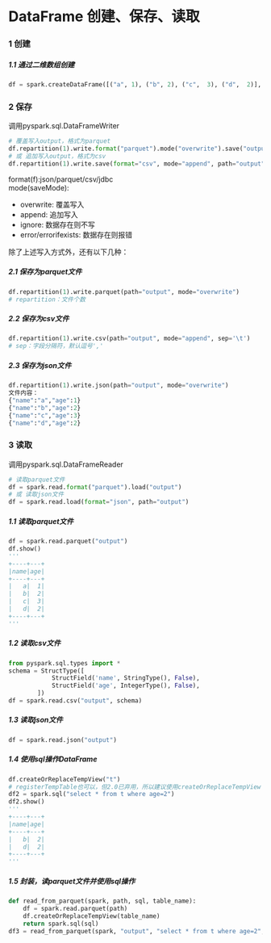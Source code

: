 # DataFrame 创建、保存、读取

### 1 创建
##### 1.1 通过二维数组创建
```python
df = spark.createDataFrame([("a", 1), ("b", 2), ("c",  3), ("d",  2)], ["name", "age"])
```

### 2 保存
调用pyspark.sql.DataFrameWriter
```python
# 覆盖写入output，格式为parquet
df.repartition(1).write.format("parquet").mode("overwrite").save("output")
# 或 追加写入output，格式为csv
df.repartition(1).write.save(format="csv", mode="append", path="output")
```
format(f):json/parquet/csv/jdbc  
mode(saveMode):  
- overwrite: 覆盖写入
- append: 追加写入
- ignore: 数据存在则不写
- error/errorifexists: 数据存在则报错


除了上述写入方式外，还有以下几种：
##### 2.1 保存为parquet文件
```python
df.repartition(1).write.parquet(path="output", mode="overwrite")
# repartition：文件个数
```

##### 2.2 保存为csv文件
```python
df.repartition(1).write.csv(path="output", mode="append", sep='\t')
# sep：字段分隔符，默认逗号','
```

##### 2.3 保存为json文件
```python
df.repartition(1).write.json(path="output", mode="overwrite")
文件内容：
{"name":"a","age":1}
{"name":"b","age":2}
{"name":"c","age":3}
{"name":"d","age":2}
```

### 3 读取
调用pyspark.sql.DataFrameReader
```python
# 读取parquet文件
df = spark.read.format("parquet").load("output")
# 或 读取json文件
df = spark.read.load(format="json", path="output")
```
##### 1.1 读取parquet文件
```python
df = spark.read.parquet("output")
df.show()
'''
+----+---+
|name|age|
+----+---+
|   a|  1|
|   b|  2|
|   c|  3|
|   d|  2|
+----+---+
'''
```
##### 1.2 读取csv文件
```python
from pyspark.sql.types import *
schema = StructType([
            StructField('name', StringType(), False),
            StructField('age', IntegerType(), False),
        ])
df = spark.read.csv("output", schema)
```

##### 1.3 读取json文件
```python
df = spark.read.json("output")
```
##### 1.4 使用sql操作DataFrame
```python
df.createOrReplaceTempView("t")
# registerTempTable也可以，但2.0已弃用，所以建议使用createOrReplaceTempView
df2 = spark.sql("select * from t where age=2")
df2.show()
'''
+----+---+
|name|age|
+----+---+
|   b|  2|
|   d|  2|
+----+---+
'''
```

##### 1.5 封装，读parquet文件并使用sql操作
```python
def read_from_parquet(spark, path, sql, table_name):
    df = spark.read.parquet(path)
    df.createOrReplaceTempView(table_name)
    return spark.sql(sql)
df3 = read_from_parquet(spark, "output", "select * from t where age=2", "t")

```
